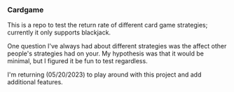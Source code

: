 ### Cardgame

This is a repo to test the return rate of different card game strategies; currently it only supports blackjack.

One question I've always had about different strategies was the affect other people's strategies had on your.  My hypothesis was that it would be minimal, but I figured it be fun to test regardless.

I'm returning (05/20/2023) to play around with this project and add additional features.